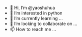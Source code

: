 - 👋 Hi, I’m @yaoshuhua
- 👀 I’m interested in python
- 🌱 I’m currently learning ...
- 💞️ I’m looking to collaborate on ...
- 📫 How to reach me ...

<!---
yaoshuhua/yaoshuhua is a ✨ special ✨ repository because its `README.md` (this file) appears on your GitHub profile.
You can click the Preview link to take a look at your changes.
--->
